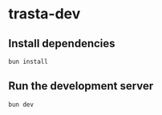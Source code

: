 # trasta-dev

## Install dependencies

```
bun install
```

## Run the development server

```
bun dev
```
